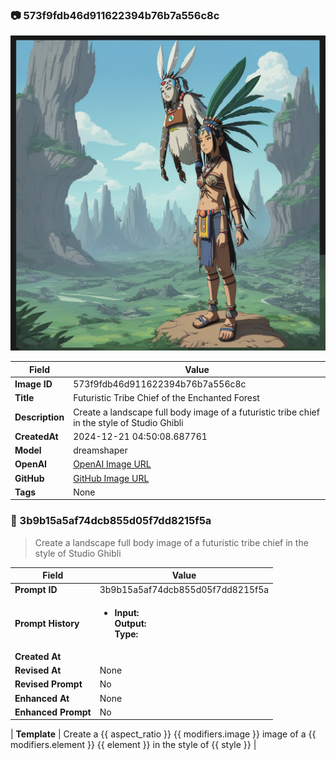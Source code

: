 

### 📷 573f9fdb46d911622394b76b7a556c8c 


![data.id](./573f9fdb46d911622394b76b7a556c8c.jpg)


| Field          | Value                                                                                                                     |
|----------------|---------------------------------------------------------------------------------------------------------------------------|
| **Image ID**             | 573f9fdb46d911622394b76b7a556c8c                                                                                                             |
| **Title**           | Futuristic Tribe Chief of the Enchanted Forest                                                                                                       |
| **Description**           | Create a landscape full body image of a futuristic tribe chief in the style of Studio Ghibli                                                                                                       |
| **CreatedAt**        | 2024-12-21 04:50:08.687761                                                                                                        |
| **Model**        | dreamshaper                                                                                                        |
| **OpenAI**         | [OpenAI Image URL](http://192.168.1.85:8081/generated-images/b642741489879.png)                                                                                |
| **GitHub**         | [GitHub Image URL](https://raw.githubusercontent.com/Caneta-Silva/GODZ/refs/heads/main/images/573f9fdb46d911622394b76b7a556c8c/573f9fdb46d911622394b76b7a556c8c.jpg)                                                                                |
| **Tags**       | None                                                                                                                   |

### 📜 3b9b15a5af74dcb855d05f7dd8215f5a

> Create a landscape full body image of a futuristic tribe chief in the style of Studio Ghibli

| Field          | Value                                                                                                                                                                      |
|----------------|----------------------------------------------------------------------------------------------------------------------------------------------------------------------------|
| **Prompt ID**  | 3b9b15a5af74dcb855d05f7dd8215f5a                                                                                                                                                            |
| **Prompt History** | <ul><li>**Input:**  <br> **Output:**  <br> **Type:** </li></ul> |
| **Created At** |                                                                                                                                                    |
| **Revised At** | None                                                                                                                                                   |
| **Revised Prompt** | No                                                                                                                                                                      |
| **Enhanced At** | None                                                                                                                                                  |
| **Enhanced Prompt** | No                                                                                                                                                                    |

| **Template**   | Create a {{ aspect_ratio }} {{ modifiers.image }} image of a {{ modifiers.element }} {{ element }} in the style of {{ style }}                                                                                                                                           |


